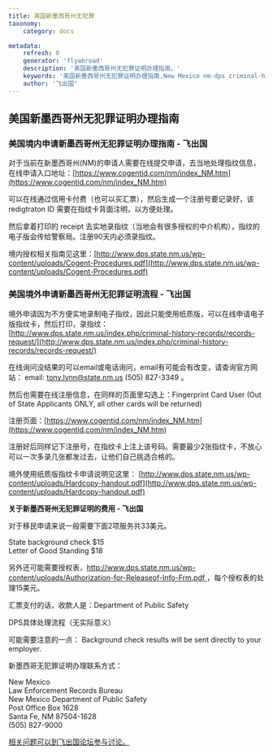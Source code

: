 ```yaml
---
title: 美国新墨西哥州无犯罪
taxonomy:
    category: docs

metadata:
    refresh: 0
    generator: 'flyabroad'
    description: '美国新墨西哥州无犯罪证明办理指南。'
    keywords: '美国新墨西哥州无犯罪证明办理指南,New Mexico nm-dps criminal-history-records'
    author: '飞出国'
---
```


## 美国新墨西哥州无犯罪证明办理指南

### 美国境内申请新墨西哥州无犯罪证明办理指南 - 飞出国

对于当前在新墨西哥州(NM)的申请人需要在线提交申请，去当地处理指纹信息，在线申请入口地址：[https://www.cogentid.com/nm/index_NM.htm](https://www.cogentid.com/nm/index_NM.htm)

可以在线通过信用卡付费（也可以买汇票），然后生成一个注册号要记录好，该 redigtraton ID 需要在指纹卡背面注明，以方便处理。

然后拿着打印的 receipt 去实地录指纹（当地会有很多授权的中介机构），指纹的电子版会传给警察局。注册90天内必须录指纹。

境内授权相关指南见这里：[http://www.dps.state.nm.us/wp-content/uploads/Cogent-Procedures.pdf](http://www.dps.state.nm.us/wp-content/uploads/Cogent-Procedures.pdf)

### 美国境外申请新墨西哥州无犯罪证明流程 - 飞出国 

境外申请因为不方便实地录制电子指纹，因此只能使用纸质版，可以在线申请电子版指纹卡，然后打印，录指纹：[http://www.dps.state.nm.us/index.php/criminal-history-records/records-request/](http://www.dps.state.nm.us/index.php/criminal-history-records/records-request/) 

在线询问没结果的可以email或电话询问，email有可能会有改变，请查询官方网站： email: tony.lynn@state.nm.us  (505) 827-3349 。

然后也需要在线注册信息，在同样的页面里勾选上：Fingerprint Card User (Out of State Applicants ONLY, all other cards will be returned)

注册页面：[https://www.cogentid.com/nm/index_NM.htm](https://www.cogentid.com/nm/index_NM.htm)  

注册好后同样记下注册号，在指纹卡上注上该号码。需要最少2张指纹卡，不放心可以一次多录几张都发过去，让他们自己挑选合格的。

境外使用纸质版指纹卡申请说明见这里： [http://www.dps.state.nm.us/wp-content/uploads/Hardcopy-handout.pdf](http://www.dps.state.nm.us/wp-content/uploads/Hardcopy-handout.pdf)

**关于新墨西哥州无犯罪证明的费用 - 飞出国**

对于移民申请来说一般需要下面2项服务共33美元。

State background check   $15  
Letter of Good Standing   $18

另外还可能需要授权表，[http://www.dps.state.nm.us/wp-content/uploads/Authorization-for-Releaseof-Info-Frm.pdf ](http://www.dps.state.nm.us/wp-content/uploads/Authorization-for-Releaseof-Info-Frm.pdf )，每个授权表的处理15美元。

汇票支付的话，收款人是：Department of Public Safety

DPS具体处理流程（无实际意义）

可能需要注意的一点： Background check results will be sent directly to your employer.


新墨西哥无犯罪证明办理联系方式：

New Mexico  
Law Enforcement Records Bureau  
New Mexico Department of Public Safety  
Post Office Box 1628  
Santa Fe, NM 87504-1628  
(505) 827-9000

[相关问题可以到飞出国论坛参与讨论。](http://bbs.fcgvisa.com/t/1979?target=_blank)